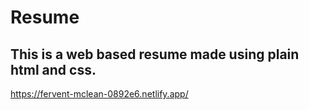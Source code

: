 # Resume
## This is a web based resume made using plain html and css.
https://fervent-mclean-0892e6.netlify.app/
